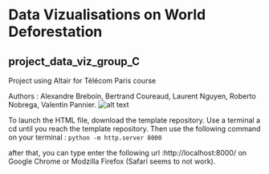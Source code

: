# Data Vizualisations on World Deforestation
## project_data_viz_group_C
Project using Altair for Télécom Paris course

Authors : Alexandre Breboin, Bertrand Coureaud, Laurent Nguyen, Roberto Nobrega, Valentin Pannier.
![alt text](https://github.com/AlexandreBreboin/projet_data_viz_group_C/blob/main/Image%2025-06-2021%20à%2015.06.jpg)


To launch the HTML file, download the template repository. Use a terminal a cd until you reach the template repository.
Then use the following command on your terminal :
```python -m http.server 8000 ```

after that, you can type enter the following url :http://localhost:8000/ on Google Chrome or Modzilla Firefox (Safari seems to not work).
